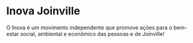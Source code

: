 # Inova Joinville

O Inova é um movimento independente que promove ações para o bem-estar social, ambiental e econômico das pessoas e de Joinville!
